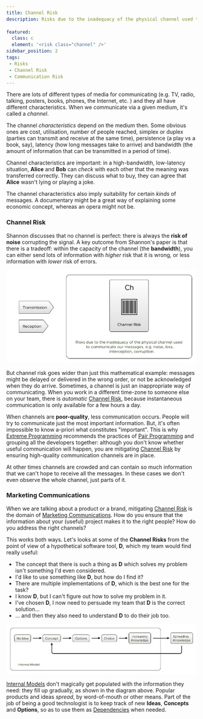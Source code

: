 ```yaml
---
title: Channel Risk
description: Risks due to the inadequacy of the physical channel used to communicate our messages. e.g. noise, loss, interception, corruption.

featured: 
  class: c
  element: '<risk class="channel" />'
sidebar_position: 2
tags:
 - Risks
 - Channel Risk
 - Communication Risk
---
```


<RiskIntro fm={frontMatter} />

There are lots of different types of media for communicating (e.g. TV, radio, talking, posters, books, phones, the Internet, etc. ) and they all have different characteristics.  When we communicate via a given medium, it's called a *channel*.  

The channel _characteristics_ depend on the medium then.  Some obvious ones are cost, utilisation, number of people reached, simplex or duplex (parties can transmit and receive at the same time), persistence (a play vs a book, say), latency (how long messages take to arrive) and bandwidth (the amount of information that can be transmitted in a period of time).

Channel characteristics are important:  in a high-bandwidth, low-latency situation, **Alice** and **Bob** can _check_ with each other that the meaning was transferred correctly.  They can discuss what to buy, they can agree that **Alice** wasn't lying or playing a joke.  

The channel characteristics also imply suitability for certain _kinds_ of messages.  A documentary might be a great way of explaining some economic concept, whereas an opera might not be.  <!-- tweet-end -->

### Channel Risk

Shannon discusses that no channel is perfect:  there is always the **risk of noise** corrupting the signal.  A key outcome from Shannon's paper is that there is a tradeoff:  within the capacity of the channel (the **bandwidth**), you can either send lots of information with _higher_ risk that it is wrong, or less information with _lower_ risk of errors.

![Communication Channel Risk](/img/generated/risks/communication/communication_channel_risks.png) 

But channel risk goes wider than just this mathematical example:  messages might be delayed or delivered in the wrong order, or not be acknowledged when they do arrive.  Sometimes, a channel is just an inappropriate way of communicating.  When you work in a different time-zone to someone else on your team, there is _automatic_ [Channel Risk](Communication-Risk.md#channel-risk), because instantaneous communication is only available for a few hours a day. 

When channels are **poor-quality**, less communication occurs.  People will try to communicate just the most important information.  But, it's often impossible to know a-priori what constitutes "important".   This is why [Extreme Programming](https://en.wikipedia.org/wiki/Extreme_programming) recommends the practices of [Pair Programming](https://en.wikipedia.org/wiki/Pair_programming) and grouping all the developers together: although you don't know whether useful communication will happen, you are mitigating [Channel Risk](Communication-Risk.md#channel-risk) by ensuring high-quality communication channels are in place.

At other times channels are crowded and can contain so much information that we can't hope to receive all the messages.  In these cases we don't even observe the whole channel, just parts of it. 

### Marketing Communications

When we are talking about a product or a brand, mitigating [Channel Risk](Communication-Risk.md#channel-risk) is the domain of [Marketing Communications](https://en.wikipedia.org/wiki/Marketing_communications).  <!-- tweet-end --> How do you ensure that the information about your (useful) project makes it to the right people?  How do you address the right channels? 

This works both ways.  Let's looks at some of the **Channel Risks** from the point of view of a hypothetical software tool, **D**, which my team would find really useful: 

 - The concept that there is such a thing as **D** which solves my problem isn't something I'd even considered.
 - I'd like to use something like **D**, but how do I find it?
 - There are multiple implementations of **D**, which is the best one for the task?
 - I know **D**, but I can't figure out how to solve my problem in it.
 - I've chosen **D**, I now need to persuade my team that **D** is the correct solution...
 - ... and then they also need to understand **D** to do their job too.

![Marketing Communication](/img/generated/risks/communication/communication_marketing.png)

[Internal Models](../thinking/Glossary.md#internal-model) don't magically get populated with the information they need:  they fill up gradually, as shown in the diagram above.  Popular products and ideas _spread_, by word-of-mouth or other means.  Part of the job of being a good technologist is to keep track of new **Ideas**, **Concepts** and **Options**, so as to use them as [Dependencies](Dependency-Risk.md) when needed.
